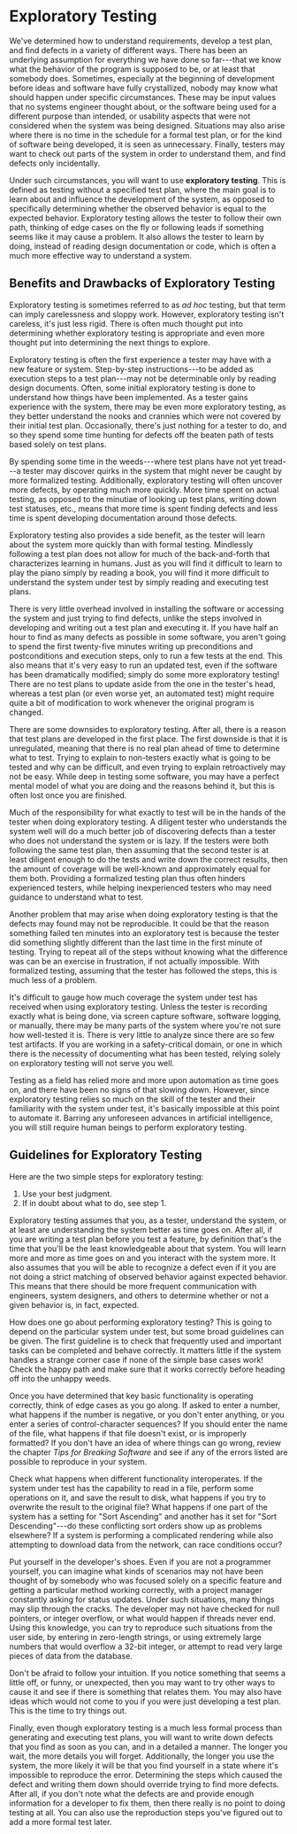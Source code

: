 # Exploratory Testing

We've determined how to understand requirements, develop a test plan, and find defects in a variety of different ways.  There has been an underlying assumption for everything we have done so far---that we know what the behavior of the program is supposed to be, or at least that somebody does.  Sometimes, especially at the beginning of development before ideas and software have fully crystallized, nobody may know what should happen under specific circumstances.  These may be input values that no systems engineer thought about, or the software being used for a different purpose than intended, or usability aspects that were not considered when the system was being designed.  Situations may also arise where there is no time in the schedule for a formal test plan, or for the kind of software being developed, it is seen as unnecessary.  Finally, testers may want to check out parts of the system in order to understand them, and find defects only incidentally.

Under such circumstances, you will want to use __exploratory testing__.  This is defined as testing without a specified test plan, where the main goal is to learn about and influence the development of the system, as opposed to specifically determining whether the observed behavior is equal to the expected behavior.  Exploratory testing allows the tester to follow their own path, thinking of edge cases on the fly or following leads if something seems like it may cause a problem.  It also allows the tester to learn by doing, instead of reading design documentation or code, which is often a much more effective way to understand a system.

## Benefits and Drawbacks of Exploratory Testing

Exploratory testing is sometimes referred to as _ad hoc_ testing, but that term can imply carelessness and sloppy work.  However, exploratory testing isn't careless, it's just less rigid.  There is often much thought put into determining whether exploratory testing is appropriate and even more thought put into determining the next things to explore.

Exploratory testing is often the first experience a tester may have with a new feature or system.  Step-by-step instructions---to be added as execution steps to a test plan---may not be determinable only by reading design documents.  Often, some initial exploratory testing is done to understand how things have been implemented.  As a tester gains experience with the system, there may be even more exploratory testing, as they better understand the nooks and crannies which were not covered by their initial test plan.  Occasionally, there's just nothing for a tester to do, and so they spend some time hunting for defects off the beaten path of tests based solely on test plans.

By spending some time in the weeds---where test plans have not yet tread---a tester may discover quirks in the system that might never be caught by more formalized testing.  Additionally, exploratory testing will often uncover more defects, by operating much more quickly.  More time spent on actual testing, as opposed to the minutiae of looking up test plans, writing down test statuses, etc., means that more time is spent finding defects and less time is spent developing documentation around those defects.

Exploratory testing also provides a side benefit, as the tester will learn about the system more quickly than with formal testing.  Mindlessly following a test plan does not allow for much of the back-and-forth that characterizes learning in humans.  Just as you will find it difficult to learn to play the piano simply by reading a book, you will find it more difficult to understand the system under test by simply reading and executing test plans.

There is very little overhead involved in installing the software or accessing the system and just trying to find defects, unlike the steps involved in developing and writing out a test plan and executing it.  If you have half an hour to find as many defects as possible in some software, you aren't going to spend the first twenty-five minutes writing up preconditions and postconditions and execution steps, only to run a few tests at the end.  This also means that it's very easy to run an updated test, even if the software has been dramatically modified; simply do some more exploratory testing!  There are no test plans to update aside from the one in the tester's head, whereas a test plan (or even worse yet, an automated test) might require quite a bit of modification to work whenever the original program is changed.

There are some downsides to exploratory testing.  After all, there is a reason that test plans are developed in the first place.  The first downside is that it is unregulated, meaning that there is no real plan ahead of time to determine what to test.  Trying to explain to non-testers exactly what is going to be tested and why can be difficult, and even trying to explain retroactively may not be easy.  While deep in testing some software, you may have a perfect mental model of what you are doing and the reasons behind it, but this is often lost once you are finished.

Much of the responsibility for what exactly to test will be in the hands of the tester when doing exploratory testing.  A diligent tester who understands the system well will do a much better job of discovering defects than a tester who does not understand the system or is lazy.  If the testers were both following the same test plan, then assuming that the second tester is at least diligent enough to do the tests and write down the correct results, then the amount of coverage will be well-known and approximately equal for them both.  Providing a formalized testing plan thus often hinders experienced testers, while helping inexperienced testers who may need guidance to understand what to test.

Another problem that may arise when doing exploratory testing is that the defects may found may not be reproducible.  It could be that the reason something failed ten minutes into an exploratory test is because the tester did something slightly different than the last time in the first minute of testing.  Trying to repeat all of the steps without knowing what the difference was can be an exercise in frustration, if not actually impossible.  With formalized testing, assuming that the tester has followed the steps, this is much less of a problem.

It's difficult to gauge how much coverage the system under test has received when using exploratory testing.  Unless the tester is recording exactly what is being done, via screen capture software, software logging, or manually, there may be many parts of the system where you're not sure how well-tested it is.  There is very little to analyze since there are so few test artifacts.  If you are working in a safety-critical domain, or one in which there is the necessity of documenting what has been tested, relying solely on exploratory testing will not serve you well.

Testing as a field has relied more and more upon automation as time goes on, and there have been no signs of that slowing down.  However, since exploratory testing relies so much on the skill of the tester and their familiarity with the system under test, it's basically impossible at this point to automate it.  Barring any unforeseen advances in artificial intelligence, you will still require human beings to perform exploratory testing.

## Guidelines for Exploratory Testing

Here are the two simple steps for exploratory testing:

1. Use your best judgment.
2. If in doubt about what to do, see step 1.

Exploratory testing assumes that you, as a tester, understand the system, or at least are understanding the system better as time goes on.  After all, if you are writing a test plan before you test a feature, by definition that's the time that you'll be the least knowledgeable about that system.  You will learn more and more as time goes on and you interact with the system more.  It also assumes that you will be able to recognize a defect even if it you are not doing a strict matching of observed behavior against expected behavior.  This means that there should be more frequent communication with engineers, system designers, and others to determine whether or not a given behavior is, in fact, expected.

How does one go about performing exploratory testing?  This is going to depend on the particular system under test, but some broad guidelines can be given.  The first guideline is to check that frequently used and important tasks can be completed and behave correctly.  It matters little if the system handles a strange corner case if none of the simple base cases work!  Check the happy path and make sure that it works correctly before heading off into the unhappy weeds.

Once you have determined that key basic functionality is operating correctly, think of edge cases as you go along.  If asked to enter a number, what happens if the number is negative, or you don't enter anything, or you enter a series of control-character sequences?  If you should enter the name of the file, what happens if that file doesn't exist, or is improperly formatted?  If you don't have an idea of where things can go wrong, review the chapter _Tips for Breaking Software_ and see if any of the errors listed are possible to reproduce in your system.

Check what happens when different functionality interoperates.  If the system under test has the capability to read in a file, perform some operations on it, and save the result to disk, what happens if you try to overwrite the result to the original file?  What happens if one part of the system has a setting for "Sort Ascending" and another has it set for "Sort Descending"---do these conflicting sort orders show up as problems elsewhere?  If a system is performing a complicated rendering while also attempting to download data from the network, can race conditions occur?

Put yourself in the developer's shoes.  Even if you are not a programmer yourself, you can imagine what kinds of scenarios may not have been thought of by somebody who was focused solely on a specific feature and getting a particular method working correctly, with a project manager constantly asking for status updates.  Under such situations, many things may slip through the cracks.  The developer may not have checked for null pointers, or integer overflow, or what would happen if threads never end.  Using this knowledge, you can try to reproduce such situations from the user side, by entering in zero-length strings, or using extremely large numbers that would overflow a 32-bit integer, or attempt to read very large pieces of data from the database.

Don't be afraid to follow your intuition.  If you notice something that seems a little off, or funny, or unexpected, then you may want to try other ways to cause it and see if there is something that relates them.  You may also have ideas which would not come to you if you were just developing a test plan.  This is the time to try things out.

Finally, even though exploratory testing is a much less formal process than generating and executing test plans, you will want to write down defects that you find as soon as you can, and in a detailed a manner.  The longer you wait, the more details you will forget.  Additionally, the longer you use the system, the more likely it will be that you find yourself in a state where it's impossible to reproduce the error.  Determining the steps which caused the defect and writing them down should override trying to find more defects.  After all, if you don't note what the defects are and provide enough information for a developer to fix them, then there really is no point to doing testing at all.  You can also use the reproduction steps you've figured out to add a more formal test later.
